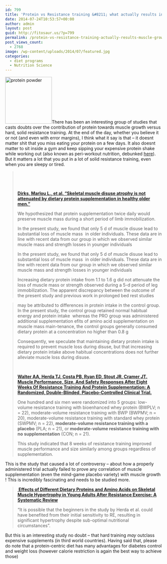 ```yaml
---
id: 799
title: 'Protein vs Resistance training &#8211; what actually results in muscle growth'
date: 2014-07-24T10:53:57+00:00
author: admin
layout: post
guid: http://fitosaur.us/?p=799
permalink: /protein-vs-resistance-training-actually-results-muscle-growth-799/
post_views_count:
  - 2768
image: /wp-content/uploads/2014/07/featured.jpg
categories:
  - diet programs
  - Nutrition Science
---
```

<a href="http://fitosaur.us/wp-content/uploads/2014/07/featured.jpg" onclick="_gaq.push(['_trackEvent', 'outbound-article', 'http://fitosaur.us/wp-content/uploads/2014/07/featured.jpg', '']);" ><img class="alignleft size-thumbnail wp-image-802" src="http://fitosaur.us/wp-content/uploads/2014/07/featured-300x300.jpg" alt="protein powder" width="150" height="150" /></a>There has been an interesting group of studies that casts doubts over the contribution of protein towards muscle growth versus hard, solid resistance training. At the end of the day, whether you believe it or not (and even with error margins), I think what it say is that &#8211; it doesnt matter shit that you miss eating your protein on a few days. It also doesnt matter to sit inside a gym and keep sipping your expensive protein shake while working out (also known as peri-workout nutrition, debunked <a href="http://fitosaur.us/when-should-you-drink-your-protein-shake-444/" onclick="_gaq.push(['_trackEvent', 'outbound-article', 'http://fitosaur.us/when-should-you-drink-your-protein-shake-444/', 'here']);" >here</a>). But it matters a lot that you put in a lot of solid resistance training, even when you are sleepy or tired.

> &nbsp;
> 
> &nbsp;
> 
> <a href="http://www.ncbi.nlm.nih.gov/pubmed/24919692" onclick="_gaq.push(['_trackEvent', 'outbound-article', 'http://www.ncbi.nlm.nih.gov/pubmed/24919692', 'Dirks, Marlou L., et al. &#8220;Skeletal muscle disuse atrophy is not attenuated by dietary protein supplementation in healthy older men.&#8221;']);" ><strong><span id="fbPhotoPageCaption" class="fbPhotosPhotoCaption" tabindex="0" data-ft="{&quot;type&quot;:45,&quot;tn&quot;:&quot;*G&quot;}"><span class="hasCaption">Dirks, Marlou L., et al. &#8220;Skeletal muscle disuse atrophy is not attenuated by dietary protein supplementation in healthy older men.&#8221;</span></span></strong></a>
> 
> We hypothesized that protein supplementation twice daily would preserve muscle mass during a short period of limb immobilization.
> 
> In the present study, we found that only 5 d of muscle disuse lead to substantial loss of muscle mass  in older individuals. These data are in line with recent data from our group in which we observed similar muscle mass and strength losses in younger individuals
> 
> In the present study, we found that only 5 d of muscle disuse lead to substantial loss of muscle mass  in older individuals. These data are in line with recent data from our group in which we observed similar muscle mass and strength losses in younger individuals
> 
> Increasing dietary protein intake from 1.1 to 1.6 g did not attenuate the loss of muscle mass or strength observed during a 5-d period of leg immobilization. The apparent discrepancy between the outcome of the present study and previous work in prolonged bed rest studies
  
> may be attributed to differences in protein intake in the control group. In the present study, the control group retained normal habitual energy and protein intake  whereas the PRO group was administered additional supplementation efits of amino acid supplementation on muscle mass main-tenance, the control groups generally consumed dietary protein at a concentration no higher than 0.8 g
> 
> Consequently, we speculate that maintaining dietary protein intake is required to prevent muscle loss during disuse, but that increasing dietary protein intake above habitual concentrations does not further alleviate muscle loss during disuse.
> 
> &nbsp;
> 
> <a href="http://www.ncbi.nlm.nih.gov/pubmed/23442287" onclick="_gaq.push(['_trackEvent', 'outbound-article', 'http://www.ncbi.nlm.nih.gov/pubmed/23442287', 'Walter AA, Herda TJ, Costa PB, Ryan ED, Stout JR, Cramer JT. Muscle Performance, Size, And Safety Responses After Eight Weeks Of Resistance Training And Protein Supplementation: A Randomized, Double-Blinded, Placebo-Controlled Clinical Trial.']);" ><strong>Walter AA, Herda TJ, Costa PB, Ryan ED, Stout JR, Cramer JT. Muscle Performance, Size, And Safety Responses After Eight Weeks Of Resistance Training And Protein Supplementation: A Randomized, Double-Blinded, Placebo-Controlled Clinical Trial.</strong></a>
> 
> One hundred and six men were randomized into 5 groups: low-volume resistance training with bioenhanced whey protein (BWPLV; n = 22), moderate-volume resistance training with BWP (BWPMV; n = 20), moderate-volume resistance training with standard whey protein (SWPMV; n = 22), **moderate-volume resistance training with a placebo** (PLA; n = 21), or **moderate-volume resistance training with no supplementation** (CON; n = 21).
> 
> This study indicated that 8 weeks of resistance training improved muscle performance and size similarly among groups regardless of supplementation.

This is the study that caused a lot of controversy &#8211; about how a properly administered trial actually failed to prove any correlation of muscle supplementation (even the mind-game placebo variety) with muscle growth ! This is incredibly fascinating and needs to be studied more.

> <a href="https://www.amherst.edu/system/files/media/Effects_of_Different_Dietary_Proteins_and_Amino.5.pdf" onclick="_gaq.push(['_trackEvent','download','https://www.amherst.edu/system/files/media/Effects_of_Different_Dietary_Proteins_and_Amino.5.pdf']);" ><strong> Effects of Different Dietary Proteins and Amino Acids on Skeletal Muscle Hypertrophy in Young Adults After Resistance Exercise: A Systematic Review</strong> </a>
> 
> <span data-ft="{&quot;tn&quot;:&quot;K&quot;}" data-reactid=".3i.1:3:1:$comment801217823243703_801280659904086:0.0.$right.0.$left.0.0.1:$comment-body"><span class="UFICommentBody" data-reactid=".3i.1:3:1:$comment801217823243703_801280659904086:0.0.$right.0.$left.0.0.1:$comment-body.0"><span data-reactid=".3i.1:3:1:$comment801217823243703_801280659904086:0.0.$right.0.$left.0.0.1:$comment-body.0.0"><span data-reactid=".3i.1:3:1:$comment801217823243703_801280659904086:0.0.$right.0.$left.0.0.1:$comment-body.0.0.$end:0:$0:0"> &#8220;It is possible that the beginners in the study by Herda et al. could have benefited from their initial sensitivity to RE, resultin</span></span><span data-reactid=".3i.1:3:1:$comment801217823243703_801280659904086:0.0.$right.0.$left.0.0.1:$comment-body.0.3"><span data-reactid=".3i.1:3:1:$comment801217823243703_801280659904086:0.0.$right.0.$left.0.0.1:$comment-body.0.3.0"><span data-reactid=".3i.1:3:1:$comment801217823243703_801280659904086:0.0.$right.0.$left.0.0.1:$comment-body.0.3.0.$end:0:$0:0">g in significant hypertrophy despite sub-optimal nutritional circumstances&#8221;. </span></span></span></span></span>

<span data-ft="{&quot;tn&quot;:&quot;K&quot;}" data-reactid=".3i.1:3:1:$comment801217823243703_801280659904086:0.0.$right.0.$left.0.0.1:$comment-body"><span class="UFICommentBody" data-reactid=".3i.1:3:1:$comment801217823243703_801280659904086:0.0.$right.0.$left.0.0.1:$comment-body.0"><span data-reactid=".3i.1:3:1:$comment801217823243703_801280659904086:0.0.$right.0.$left.0.0.1:$comment-body.0.3"><span data-reactid=".3i.1:3:1:$comment801217823243703_801280659904086:0.0.$right.0.$left.0.0.1:$comment-body.0.3.0"><span data-reactid=".3i.1:3:1:$comment801217823243703_801280659904086:0.0.$right.0.$left.0.0.1:$comment-body.0.3.0.$end:0:$0:0">But this is an interesting study no doubt &#8211; that hard training *may* outclass expensive supplements (in third world countries). Having said that, please do note that a protein-centric diet has many advantages for diabetes control and weight loss (however calorie restriction is again the best way to achieve those)<br /> </span></span></span></span></span>